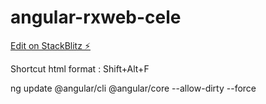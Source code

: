 # angular-rxweb-cele

[Edit on StackBlitz ⚡️](https://stackblitz.com/edit/angular-rxweb-cele)

Shortcut html format : Shift+Alt+F

ng update @angular/cli @angular/core --allow-dirty --force
